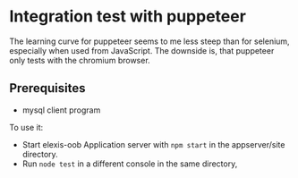 # Integration test with puppeteer

The learning curve for puppeteer seems to me less steep than for selenium, especially when used from JavaScript. The downside is, that puppeteer only tests with the chromium browser.

## Prerequisites

* mysql client program

To use it:

* Start elexis-oob Application server with `npm start` in the appserver/site directory.
* Run `node test` in a different console in the same directory,

